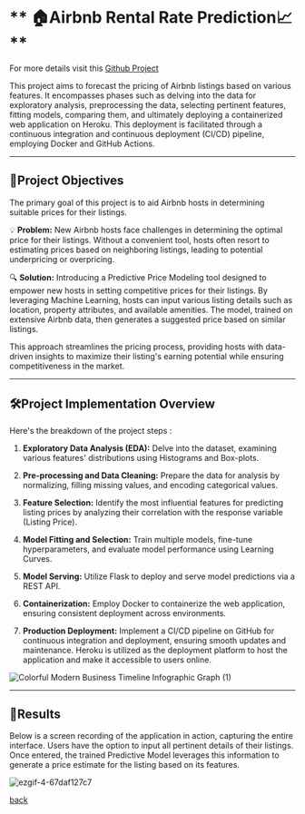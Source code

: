 # ** 🏠Airbnb Rental Rate Prediction📈 **

For more details visit this [Github Project](https://github.com/tarundirector/airbnb-predictive-analysis)

This project aims to forecast the pricing of Airbnb listings based on various features. It encompasses phases such as delving into the data for exploratory analysis, preprocessing the data, selecting pertinent features, fitting models, comparing them, and ultimately deploying a containerized web application on Heroku. This deployment is facilitated through a continuous integration and continuous deployment (CI/CD) pipeline, employing Docker and GitHub Actions.

---

## **🎯Project Objectives**

The primary goal of this project is to aid Airbnb hosts in determining suitable prices for their listings.

💡 **Problem:** New Airbnb hosts face challenges in determining the optimal price for their listings. Without a convenient tool, hosts often resort to estimating prices based on neighboring listings, leading to potential underpricing or overpricing.

🔍 **Solution:** Introducing a Predictive Price Modeling tool designed to empower new hosts in setting competitive prices for their listings. By leveraging Machine Learning, hosts can input various listing details such as location, property attributes, and available amenities. The model, trained on extensive Airbnb data, then generates a suggested price based on similar listings.

This approach streamlines the pricing process, providing hosts with data-driven insights to maximize their listing's earning potential while ensuring competitiveness in the market.

---

## 🛠️Project Implementation Overview

Here's the breakdown of the project steps :

1. **Exploratory Data Analysis (EDA):** Delve into the dataset, examining various features' distributions using Histograms and Box-plots.

2. **Pre-processing and Data Cleaning:** Prepare the data for analysis by normalizing, filling missing values, and encoding categorical values.

3. **Feature Selection:** Identify the most influential features for predicting listing prices by analyzing their correlation with the response variable (Listing Price).

4. **Model Fitting and Selection:** Train multiple models, fine-tune hyperparameters, and evaluate model performance using Learning Curves.

5. **Model Serving:** Utilize Flask to deploy and serve model predictions via a REST API.

6. **Containerization:** Employ Docker to containerize the web application, ensuring consistent deployment across environments.

7. **Production Deployment:** Implement a CI/CD pipeline on GitHub for continuous integration and deployment, ensuring smooth updates and maintenance. Heroku is utilized as the deployment platform to host the application and make it accessible to users online.

![Colorful Modern Business Timeline Infographic Graph (1)](https://github.com/tarundirector/airbnb-predictive-analysis/assets/85684655/eface5b5-e921-4b95-b486-8a3e860ea3e9)

---

## 🚀Results

Below is a screen recording of the application in action, capturing the entire interface. Users have the option to input all pertinent details of their listings. Once entered, the trained Predictive Model leverages this information to generate a price estimate for the listing based on its features.

![ezgif-4-67daf127c7](https://github.com/tarundirector/Airbnb-Predictive-Analysis/blob/main/AirBNB_Web.gif?raw=true)

[back](./)

